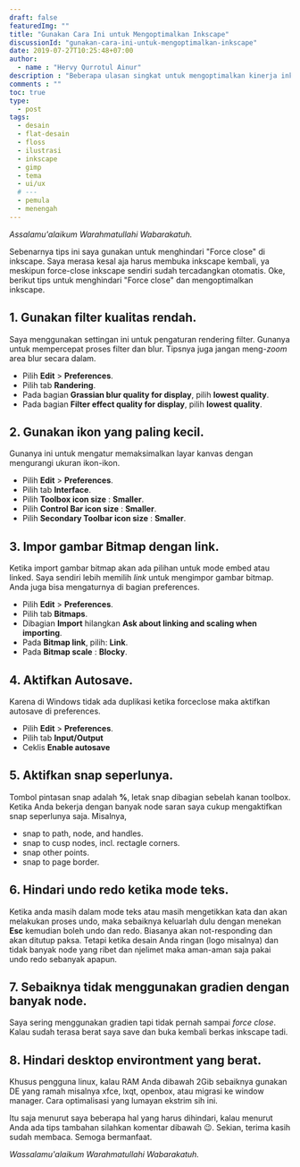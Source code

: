 ```yaml
---
draft: false
featuredImg: ""
title: "Gunakan Cara Ini untuk Mengoptimalkan Inkscape"
discussionId: "gunakan-cara-ini-untuk-mengoptimalkan-inkscape"
date: 2019-07-27T10:25:48+07:00
author:
  - name : "Hervy Qurrotul Ainur"
description : "Beberapa ulasan singkat untuk mengoptimalkan kinerja inkscape."
comments : ""
toc: true
type:
  - post
tags:
  - desain
  - flat-desain
  - floss
  - ilustrasi
  - inkscape
  - gimp
  - tema
  - ui/ux
  # ---
  - pemula
  - menengah
---
```


*Assalamu'alaikum Warahmatullahi Wabarakatuh.*

Sebenarnya tips ini saya gunakan untuk menghindari "Force close" di inkscape. Saya merasa kesal aja harus membuka inkscape kembali, ya meskipun force-close inkscape sendiri sudah tercadangkan otomatis. Oke, berikut tips untuk menghindari "Force close" dan mengoptimalkan inkscape.

## 1. Gunakan filter kualitas rendah.
Saya menggunakan settingan ini untuk pengaturan rendering filter. Gunanya untuk mempercepat proses filter dan blur. Tipsnya juga jangan meng-_zoom_ area blur secara dalam.

* Pilih **Edit** > **Preferences**.
* Pilih tab **Randering**.
* Pada bagian **Grassian blur quality for display**, pilih **lowest quality**.
* Pada bagian **Filter effect quality for display**, pilih **lowest quality**.

## 2. Gunakan ikon yang paling kecil.
Gunanya ini untuk mengatur memaksimalkan layar kanvas dengan mengurangi ukuran ikon-ikon.

* Pilih **Edit** > **Preferences**.
* Pilih tab **Interface**.
* Pilih **Toolbox icon size** : **Smaller**.
* Pilih **Control Bar icon size** : **Smaller**.
* Pilih **Secondary Toolbar icon size** : **Smaller**.

## 3. Impor gambar Bitmap dengan link.
Ketika import gambar bitmap akan ada pilihan untuk mode embed atau linked. Saya sendiri lebih memilih _link_  untuk mengimpor gambar bitmap. Anda juga bisa mengaturnya di bagian preferences.

* Pilih **Edit** > **Preferences**.
* Pilih tab **Bitmaps**.
* Dibagian **Import** hilangkan **Ask about linking and scaling when importing**.
* Pada **Bitmap link**, pilih: **Link**.
* Pada **Bitmap scale** : **Blocky**.

## 4. Aktifkan Autosave.
Karena di Windows tidak ada duplikasi ketika forceclose maka aktifkan autosave di preferences.

* Pilih **Edit** > **Preferences**.
* Pilih tab **Input/Output**
* Ceklis **Enable autosave**

## 5. Aktifkan snap seperlunya.
Tombol pintasan snap adalah **%**, letak snap dibagian sebelah kanan toolbox. Ketika Anda bekerja dengan banyak node saran saya cukup mengaktifkan snap seperlunya saja. Misalnya,

* snap to path, node, and handles.
* snap to cusp nodes, incl. rectagle corners.
* snap other points.
* snap to page border.

## 6. Hindari undo redo ketika mode teks.
Ketika anda masih dalam mode teks atau masih mengetikkan kata dan akan melakukan proses undo, maka sebaiknya keluarlah dulu dengan menekan **Esc** kemudian boleh undo dan redo. Biasanya akan not-responding dan akan ditutup paksa. Tetapi ketika desain Anda ringan (logo misalnya) dan tidak banyak node yang ribet dan njelimet maka aman-aman saja pakai undo redo sebanyak apapun.

## 7. Sebaiknya tidak menggunakan gradien dengan banyak node.
Saya sering menggunakan gradien tapi tidak pernah sampai _force close_. Kalau sudah terasa berat saya save dan buka kembali berkas inkscape tadi.

## 8. Hindari desktop environtment yang berat.
Khusus pengguna linux, kalau RAM Anda dibawah 2Gib sebaiknya gunakan DE yang ramah misalnya xfce, lxqt, openbox, atau migrasi ke window manager. Cara optimalisasi yang lumayan ekstrim sih ini.

Itu saja menurut saya beberapa hal yang harus dihindari, kalau menurut  Anda ada tips tambahan silahkan komentar dibawah :wink:. Sekian, terima kasih sudah membaca. Semoga bermanfaat.

*Wassalamu'alaikum Warahmatullahi Wabarakatuh.*

[Inkscape]:https://www.inkscape.org
[Gimp]:https://www.gimp.org

[GNOME.ID]:https://www.gnome.id
[BUKU CC-ID]:https://bit.ly/madewithccID
[Wikimedia]:https://www.wikkimedia.org/

[Behance]:https://www.b.net
[Dribbble]:https://www.dribbble.com

[AdobeStock]:https//www.stock.adobe.com
[123rf]:https//www.123rf.com
[Freepik]:https//www.freepik.com
[Dreamstime]:https//www.dreamstime.com
[Shutterstock]:https//www.shutterstock.com
